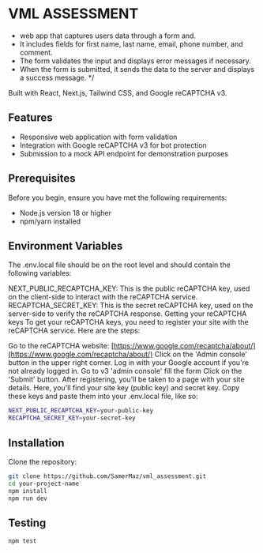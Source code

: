 # VML ASSESSMENT

 * web app that captures users data through a form and.
 * It includes fields for first name, last name, email, phone number, and comment.
 * The form validates the input and displays error messages if necessary.
 * When the form is submitted, it sends the data to the server and displays a success message.
 */

Built with React, Next.js, Tailwind CSS, and Google reCAPTCHA v3.


## Features

- Responsive web application with form validation
- Integration with Google reCAPTCHA v3 for bot protection
- Submission to a mock API endpoint for demonstration purposes


## Prerequisites

Before you begin, ensure you have met the following requirements:

- Node.js version 18 or higher
- npm/yarn installed


## Environment Variables
The .env.local file should be on the root level and should contain the following variables:

NEXT_PUBLIC_RECAPTCHA_KEY: This is the public reCAPTCHA key, used on the client-side to interact with the reCAPTCHA service.
RECAPTCHA_SECRET_KEY: This is the secret reCAPTCHA key, used on the server-side to verify the reCAPTCHA response.
Getting your reCAPTCHA keys
To get your reCAPTCHA keys, you need to register your site with the reCAPTCHA service. Here are the steps:

Go to the reCAPTCHA website: [https://www.google.com/recaptcha/about/](https://www.google.com/recaptcha/about/)
Click on the 'Admin console' button in the upper right corner.
Log in with your Google account if you're not already logged in.
Go to v3 'admin console'
fill the form
Click on the 'Submit' button.
After registering, you'll be taken to a page with your site details. Here, you'll find your site key (public key) and secret key.
Copy these keys and paste them into your .env.local file, like so:
```bash
NEXT_PUBLIC_RECAPTCHA_KEY=your-public-key
RECAPTCHA_SECRET_KEY=your-secret-key
```


## Installation

Clone the repository: 

```bash
git clone https://github.com/SamerMaz/vml_assessment.git
cd your-project-name
npm install
npm run dev
```

## Testing
```bash
npm test 





